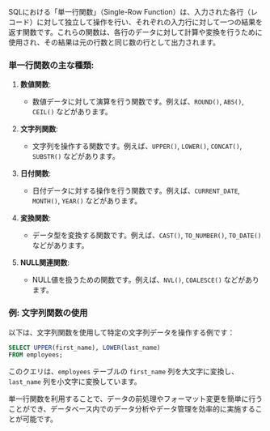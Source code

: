SQLにおける「単一行関数」（Single-Row Function）は、入力された各行（レコード）に対して独立して操作を行い、それぞれの入力行に対して一つの結果を返す関数です。これらの関数は、各行のデータに対して計算や変換を行うために使用され、その結果は元の行数と同じ数の行として出力されます。

### 単一行関数の主な種類:
1. **数値関数**:
   - 数値データに対して演算を行う関数です。例えば、`ROUND()`, `ABS()`, `CEIL()` などがあります。

2. **文字列関数**:
   - 文字列を操作する関数です。例えば、`UPPER()`, `LOWER()`, `CONCAT()`, `SUBSTR()` などがあります。

3. **日付関数**:
   - 日付データに対する操作を行う関数です。例えば、`CURRENT_DATE`, `MONTH()`, `YEAR()` などがあります。

4. **変換関数**:
   - データ型を変換する関数です。例えば、`CAST()`, `TO_NUMBER()`, `TO_DATE()` などがあります。

5. **NULL関連関数**:
   - NULL値を扱うための関数です。例えば、`NVL()`, `COALESCE()` などがあります。

### 例: 文字列関数の使用
以下は、文字列関数を使用して特定の文字列データを操作する例です：
```sql
SELECT UPPER(first_name), LOWER(last_name)
FROM employees;
```
このクエリは、`employees` テーブルの `first_name` 列を大文字に変換し、`last_name` 列を小文字に変換しています。

単一行関数を利用することで、データの前処理やフォーマット変更を簡単に行うことができ、データベース内でのデータ分析やデータ管理を効率的に実施することが可能です。
